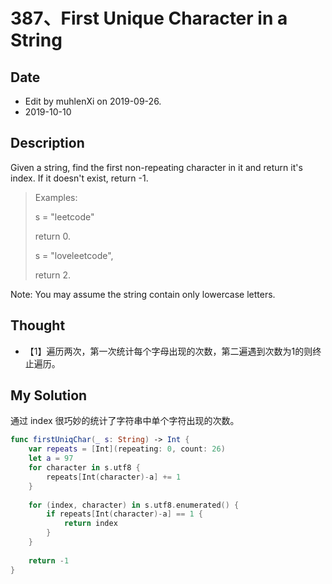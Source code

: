 # 387、First Unique Character in a String

## Date

- Edit by muhlenXi on 2019-09-26.
- 2019-10-10


## Description

Given a string, find the first non-repeating character in it and return it's index. If it doesn't exist, return -1.

> Examples:
> 
> s = "leetcode"
> 
> return 0.
>
> s = "loveleetcode",
> 
> return 2.

Note: You may assume the string contain only lowercase letters.

## Thought

- 【1】遍历两次，第一次统计每个字母出现的次数，第二遍遇到次数为1的则终止遍历。

## My Solution

通过 index 很巧妙的统计了字符串中单个字符出现的次数。

```swift
func firstUniqChar(_ s: String) -> Int {
    var repeats = [Int](repeating: 0, count: 26)
    let a = 97
    for character in s.utf8 {
        repeats[Int(character)-a] += 1
    }
    
    for (index, character) in s.utf8.enumerated() {
        if repeats[Int(character)-a] == 1 {
            return index
        }
    }
    
    return -1
}
```
